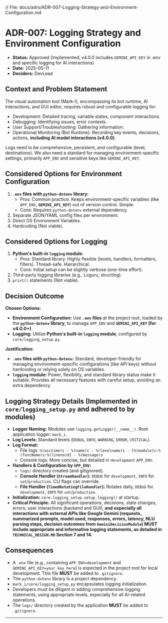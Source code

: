 // File: docs/adrs/ADR-007-Logging-Strategy-and-Environment-Configuration.md

# ADR-007: Logging Strategy and Environment Configuration

*   **Status:** Approved (Implemented; v4.0.0 includes `GEMINI_API_KEY` in .env and specific logging for AI interactions)
*   **Date:** 2025-05-11
*   **Deciders:** DevLead

## Context and Problem Statement

The visual automation tool (Mark-I), encompassing its bot runtime, AI interactions, and GUI editor, requires robust and configurable logging for:
*   Development: Detailed tracing, variable states, component interactions.
*   Debugging: Identifying issues, error contexts.
*   User Support/Troubleshooting: Gathering information.
*   Operational Monitoring (Bot Runtime): Recording key events, decisions, actions, **including AI model interactions (v4.0.0)**.

Logs need to be comprehensive, persistent, and configurable (level, destinations). We also need a standard for managing environment-specific settings, primarily `APP_ENV` and sensitive keys like `GEMINI_API_KEY`.

## Considered Options for Environment Configuration

1.  **`.env` files with `python-dotenv` library:**
    *   Pros: Common practice. Keeps environment-specific variables (like `APP_ENV`, **`GEMINI_API_KEY`**) out of version control. Simple.
    *   Cons: Requires `python-dotenv` external dependency.
2.  Separate JSON/YAML config files per environment.
3.  Direct OS Environment Variables.
4.  Hardcoding (Not viable).

## Considered Options for Logging

1.  **Python's built-in `logging` module:**
    *   Pros: Standard library. Highly flexible (levels, handlers, formatters, filters). Thread-safe. Hierarchical.
    *   Cons: Initial setup can be slightly verbose (one-time effort).
2.  Third-party logging libraries (e.g., Loguru, structlog).
3.  `print()` statements (Not viable).

## Decision Outcome

**Chosen Options:**

*   **Environment Configuration:** Use **`.env` files** at the project root, loaded by the **`python-dotenv` library**, to manage `APP_ENV` and **`GEMINI_API_KEY` (for v4.0.0+)**.
*   **Logging:** Utilize **Python's built-in `logging` module**, configured by `core/logging_setup.py`.

**Justification:**
*   **`.env` files with `python-dotenv`:** Standard, developer-friendly for managing environment-specific configurations (like API keys) without hardcoding or relying solely on OS variables.
*   **`logging` module:** Power, flexibility, and standard library status make it suitable. Provides all necessary features with careful setup, avoiding an extra dependency.

## Logging Strategy Details (Implemented in `core/logging_setup.py` and adhered to by modules)

*   **Logger Naming:** Modules use `logging.getLogger(__name__)`. Root application logger: `mark_i`.
*   **Log Levels:** Standard levels (`DEBUG`, `INFO`, `WARNING`, `ERROR`, `CRITICAL`).
*   **Log Format:**
    *   File logs: `%(asctime)s - %(name)s - %(levelname)s - [%(module)s:%(funcName)s:%(lineno)d] - %(message)s`
    *   Console logs: More concise, but detailed in `development` `APP_ENV`.
*   **Handlers & Configuration by `APP_ENV`:**
    *   `logs/` directory created (and gitignored).
    *   **Console Handler (`StreamHandler`):** `DEBUG` for `development`, `INFO` for `uat`/`production`. CLI flags can override.
    *   **File Handler (`TimedRotatingFileHandler`):** Rotates daily, `DEBUG` for `development`, `INFO` for `uat`/`production`.
*   **Initialization:** `core.logging_setup.setup_logging()` at startup.
*   **Critical Principle:** All significant operations, decisions, state changes, errors, user interactions (backend and GUI), **and especially all interactions with external APIs like Google Gemini (requests, summarized prompts, model used, responses, errors, latency, NLU parsing steps, decision outcomes from `GeminiDecisionModule`) MUST include appropriate and informative logging statements, as detailed in `TECHNICAL_DESIGN.MD` Section 7 and 14.**

## Consequences

*   A `.env` file (e.g., containing `APP_ENV=development` and `GEMINI_API_KEY=your_key_here`) is expected in the project root for local development. This file **MUST** be added to `.gitignore`.
*   The `python-dotenv` library is a project dependency.
*   `mark_i/core/logging_setup.py` encapsulates logging initialization.
*   Developers must be diligent in adding comprehensive logging statements, using appropriate levels, especially for all AI-related operations.
*   The `logs/` directory created by the application **MUST** be added to `.gitignore`.

---